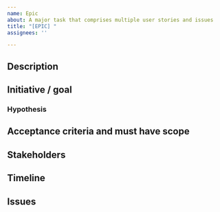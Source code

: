 ```yaml
---
name: Epic
about: A major task that comprises multiple user stories and issues
title: "[EPIC] "
assignees: ''

---
```


## Description
<!-- Brief summary of what this Epic is, whether it's a larger project, goal, or user story. Describe the job to be done, which persona this Epic is mainly for, or if more multiple, break it down by user and job story. -->

## Initiative / goal
<!-- Describe how this Epic impacts an initiative the business is working on. -->

### Hypothesis
<!-- What is your hypothesis on the success of this Epic? Describe how success will be measured and what leading indicators the team will have to know if success has been hit. -->

## Acceptance criteria and must have scope
<!-- Define what is a must-have for launch and in-scope. Keep this section fluid and dynamic until you lock-in priority during planning. -->

## Stakeholders
<!-- Describe who needs to be kept up-to-date about this Epic, included in discussions, or updated along the way. Stakeholders can be both in Product/Engineering, as well as other teams like Customer Success who might want to keep customers updated on the Epic project. -->

## Timeline
<!-- What's the timeline for this Epic, what resources are needed, and what might potentially block this from hitting the projected end date. -->

## Issues
<!-- List issues belonging to this epic -->